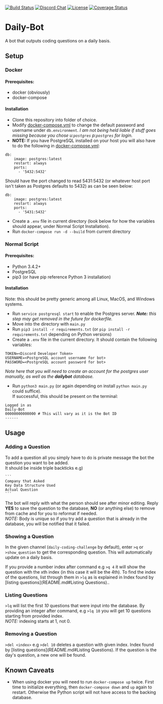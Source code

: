 [![Build Status](https://travis-ci.org/CS-Career-Hackers/daily-bot.svg?branch=master)](https://travis-ci.org/CS-Career-Hackers/daily-bot)
[![Discord Chat](https://img.shields.io/discord/334891772696330241.svg)](https://discord.gg/ndFR4RF)
[![License](https://img.shields.io/github/license/CS-Career-Hackers/daily-bot.svg)](LICENSE)
[![Coverage Status](https://coveralls.io/repos/github/CS-Career-Hackers/daily-bot/badge.svg?branch=master)](https://coveralls.io/github/CS-Career-Hackers/daily-bot?branch=master)
# Daily-Bot
A bot that outputs coding questions on a daily basis.

## Setup
### Docker
#### Prerequisites:
- docker (obviously)
- docker-compose

#### Installation
- Clone this repository into folder of choice.
- Modify [docker-compose.yml](docker-compose.yml) to change the default password and username under `db.environment`.
_I am not being held liable if stuff goes missing because you chose u:`postgres` p:`postgres` for login._
- **NOTE:** If you have PostgreSQL installed on your host you will also have to do the following in [docker-compose.yml](docker-compose.yml):
```
db:
    image: postgres:latest
    restart: always
    ports:
      - '5432:5432'
```
Should have the port changed to read 5431:5432 (or whatever host port isn't taken as Postgres defaults to 5432) as can be seen below:
```
db:
    image: postgres:latest
    restart: always
    ports:
      - '5431:5432'
```

- Create a `.env` file in current directory (look below for how the variables should appear, under Normal Script Installation).
- Run `docker-compose run -d --build` from current directory

### Normal Script
#### Prerequisites:
- Python 3.4.2+
- PostgreSQL
- pip3 (or have pip reference Python 3 installation)

#### Installation
Note: this should be pretty generic among all Linux, MacOS, and Windows systems.

- Run `service postgresql start` to enable the Postgres server. _**Note:** this step may get removed in the future for dockerfile._
- Move into the directory with `main.py`
- Run `pip3 install -r requirements.txt` (or `pip install -r requirements.txt` depending on Python versions)
- Create a `.env` file in the current directory. It should contain the following variables:
```
TOKEN=<Discord Developer Token>
USERNAME=<PostgreSQL account username for bot>
PASSWORD=<PostgreSQL account password for bot>
```
_Note here that you will need to create an account for the postgres user manually, as well as the **dailybot** database._

- Run `python3 main.py` (or again depending on install `python main.py` could suffice).<br>
If successful, this should be present on the terminal:
```
Logged in as
Daily-Bot
00000000000000 # This will vary as it is the Bot ID
------
``` 

## Usage
### Adding a Question
To add a question all you simply have to do is private message the bot the question you want to be added.<br>
It should be inside triple backticks e.g)<br>
``````
```
Company that Asked
Key Data Structure Used
Actual Question
```
``````
The bot will reply with what the person should see after minor editing.
Reply **YES** to save the question to the database, **NO** (or anything else) to remove from cache and for you to reformat if needed.
<br>
*NOTE:* Body is unique so if you try add a question that is already in the database, you will be notified that it failed.

### Showing a Question
In the given channel (`daily-coding-challenge` by default), enter `>q` or `>show_question` to get the corresponding question.
This will automatically update on a daily basis.

If you provide a number index after command e.g `>q 4` it will show the question with the xth index (in this case it will be the 4th).
To find the index of the questions, list through them in ```>lq``` as is explained in Index found by [listing questions](README.md#Listing Questions)..

### Listing Questions
```>lq``` will list the first _10_ questions that were input into the database.
By providing an integer after command, e.g ```>lq 10``` you will get 10 questions starting from provided index.<br>
_NOTE:_ indexing starts at 1, not 0.

### Removing a Question
```>del <index>``` e.g ```>del 10``` deletes a question with given index. Index found by [listing questions](README.md#Listing Questions).
If the question is the day's question, a new one will be found.

## Known Caveats
- When using docker you will need to run `docker-compose up` twice. First time to initialize everything, then `docker-compose down` and `up` again to restart.
Otherwise the Python script will not have access to the backing database.